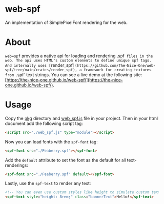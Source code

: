 # web-spf

An implementation of SimplePixelFont rendering for the web.

# About

`web=spf` provides a native api for loading and rendering .spf` files in the web. The api uses HTML's custom elements to define unique spf tags. And internally uses [`render_spf`](https://github.com/The-Nice-One/web-spf/tree/main/crates/render_spf), a framework for creating textures from `.spf` text strings. You can see a live demo at the following site: [https://the-nice-one.github.io/web-spf/](https://the-nice-one.github.io/web-spf/).

# Usage

Copy the [pkg](pkg/) directory and [web_spf.js](web_spf.js) file in your project. Then in your html document add the following script tag:
```html
<script src="./web_spf.js" type="module"></script>
```

Now you can load fonts with the `spf-font` tag:
```html
<spf-font src="./Peaberry.spf"></spf-font>
```

Add the `default` attribute to set the font as the default for all text-renderings:
```html
<spf-font src="./Peaberry.spf" default></spf-font>
```

Lastly, use the `spf-text` to render any text:
```html
<!-- You can even use custom styles like height to simulate custom text size! -->
<spf-text style="height: 8rem;" class="bannerText">Hello!</spf-text>
```